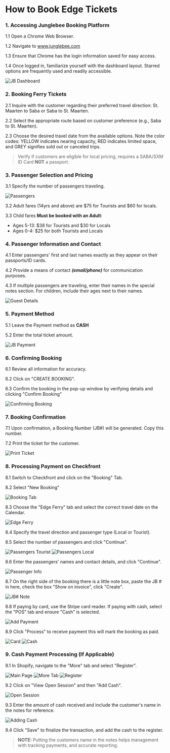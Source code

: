 # How to Book Edge Tickets

### 1. Accessing Junglebee Booking Platform
1.1 Open a Chrome Web Browser.

1.2 Navigate to www.junglebee.com

1.3 Ensure that Chrome has the login information saved for easy access.

1.4 Once logged in, familiarize yourself with the dashboard layout. Starred options are frequently used and readily accessible.

![JB Dashboard](Images/Edge/JBdashboard.png)

### 2. Booking Ferry Tickets

2.1  Inquire with the customer regarding their preferred travel direction: St. Maarten to Saba or Saba to St. Maarten.

2.2 Select the appropriate route based on customer preference (e.g., Saba to St. Maarten).

2.3 Choose the desired travel date from the available options. Note the color codes: YELLOW indicates nearing capacity, RED indicates limited space, and GREY signifies sold out or canceled trips.

>Verify if customers are eligible for local pricing, requires a SABA/SXM ID Card **NOT** a passport.

### 3. Passenger Selection and Pricing

3.1 Specify the number of passengers traveling.

![Passengers](Images/Edge/JBTravelers.png)

3.2 Adult fares (14yrs and above) are $75 for Tourists and $60 for locals.

3.3 Child fares **Must be booked with an Adult**:

  - Ages 5-13: $38 for Tourists and $30 for Locals
  - Ages 0-4: $25 for both Tourists and Locals

### 4. Passenger Information and Contact

4.1 Enter passengers' first and last names exactly as they appear on their passports/ID cards.

4.2 Provide a means of contact ***(email/phone)*** for communication purposes.

4.3 If multiple passengers are traveling, enter their names in the special notes section. For children, include their ages next to their names.

![Guest Details](Images/Edge/JBGuestDetails.png)

### 5. Payment Method

5.1 Leave the Payment method as **CASH**

5.2 Enter the total ticket amount.

![JB Payment](Images/Edge/JBPayment.png)

### 6. Confirming Booking

6.1 Review all information for accuracy.

6.2 Click on "CREATE BOOKING".

6.3 Confirm the booking in the pop-up window by verifying details and clicking "Confirm Booking"

![Confirming Booking](Images/Edge/JBConfirmBooking.png)

### 7. Booking Confirmation

7.1 Upon confirmation, a Booking Number (JB#) will be generated. Copy this number.

7.2 Print the ticket for the customer.

![Print Ticket](Images/Edge/JBPrintTicket.png)

### 8. Processing Payment on Checkfront

8.1 Switch to Checkfront and click on the "Booking" Tab.


8.2 Select "New Booking"

![Booking Tab](Images/Edge/CheckfrontNewBooking.png)

8.3 Choose the "Edge Ferry" tab and select the correct travel date on the Calendar.

![Edge Ferry](Images/Edge/CheckfrontEdgeBooking.png)

8.4 Specify the travel direction and passenger type (Local or Tourist).

8.5 Select the number of passengers and click "Continue".

![Passengers Tourist](Images/Edge/CheckfrontTourist.png)
![Passengers Local](Images/Edge/CheckfrontLocal.png)

8.6 Enter the passengers' names and contact details, and click "Continue".

![Passenger Info](Images/Edge/CheckfrontCreateBooking.png)

8.7 On the right side of the booking there is a little note box, paste the JB # in here, check the box "Show on invoice", click "Create".

![JB# Note](Images/Edge/CheckfrontNoteJB.png)

8.8 If paying by card, use the Stripe card reader. If paying with cash, select the "POS" tab and ensure "Cash" is selected.

![Add Payment](Images/Edge/CheckfrontAddPayment.png)

8.9 Click "Process" to receive payment this will mark the booking as paid.

![Card](Images/Edge/CheckfrontCreditCard.png)
![Cash](Images/Edge/CheckfrontCash.png)

### 9. Cash Payment Processing (If Applicable)

9.1 In Shopify, navigate to the "More" tab and select "Register".

![Main Page](Images/Edge/ShopifyMainPage.jpg)
![More Tab](Images/Edge/ShopifyMoreTab.jpg)
![Register](Images/Edge/ShopifyRegister.jpg)

9.2 Click on "View Open Session" and then "Add Cash".

![Open Session](Images/Edge/ShopifyOpenSession.jpg)

9.3 Enter the amount of cash received and include the customer's name in the notes for reference.

![Adding Cash](Images/Edge/ShopifyAddingCash.jpg)

9.4 Click "Save" to finalize the transaction, and add the cash to the register.

>**NOTE:** Putting the customers name in the notes helps management with tracking payments, and accurate reporting.